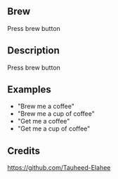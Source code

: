 ## Brew
Press brew button

## Description
Press brew button

## Examples
 - "Brew me a coffee"
 - "Brew me a cup of coffee"
 - "Get me a coffee"
 - "Get me a cup of coffee"


## Credits
https://github.com/Tauheed-Elahee


